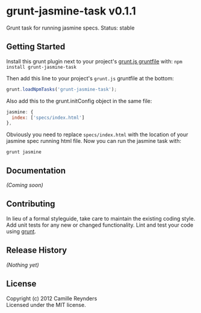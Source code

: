 # grunt-jasmine-task v0.1.1

Grunt task for running jasmine specs.
Status: stable

## Getting Started
Install this grunt plugin next to your project's [grunt.js gruntfile][getting_started] with: `npm install grunt-jasmine-task`

Then add this line to your project's `grunt.js` gruntfile at the bottom:

```javascript
grunt.loadNpmTasks('grunt-jasmine-task');
```

Also add this to the grunt.initConfig object in the same file:

```javascript
jasmine: {
  index: ['specs/index.html']
},
```
Obviously you need to replace ```specs/index.html``` with the location of your jasmine spec running html file.
Now you can run the jasmine task with:

```grunt jasmine```


[grunt]: https://github.com/cowboy/grunt
[getting_started]: https://github.com/cowboy/grunt/blob/master/docs/getting_started.md

## Documentation
_(Coming soon)_

## Contributing
In lieu of a formal styleguide, take care to maintain the existing coding style. Add unit tests for any new or changed functionality. Lint and test your code using [grunt][grunt].

## Release History
_(Nothing yet)_

## License
Copyright (c) 2012 Camille Reynders  
Licensed under the MIT license.
